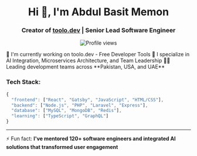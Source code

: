 <h1 align="center">Hi 👋, I'm Abdul Basit Memon</h1>
<h3 align="center">Creator of <a href="https://toolo.dev">toolo.dev</a> | Senior Lead Software Engineer</h3>
<p align="center">
  <img src="https://komarev.com/ghpvc/?username=YOUR_USERNAME&label=Profile%20views&color=0e75b6&style=flat" alt="Profile views" />
</p>
🔭 I'm currently working on toolo.dev - Free Developer Tools
🌱 I specialize in AI Integration, Microservices Architecture, and Team Leadership
👨‍💻 Leading development teams across **Pakistan, USA, and UAE**

### Tech Stack:
```javascript
{
  "frontend": ["React", "Gatsby", "JavaScript", "HTML/CSS"],
  "backend": ["Node.js", "PHP", "Laravel", "Express"],
  "database": ["MySQL", "MongoDB", "Redis"],
  "learning": ["TypeScript", "GraphQL"]
}
```
---
⚡ Fun fact: **I've mentored 120+ software engineers and integrated AI solutions that transformed user engagement**
